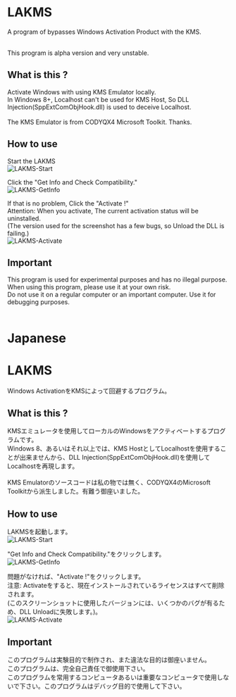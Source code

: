 # LAKMS
A program of bypasses Windows Activation Product with the KMS.<br><br>

This program is alpha version and very unstable.

## What is this ?
Activate Windows with using KMS Emulator locally.<br>
In Windows 8+, Localhost can't be used for KMS Host, So DLL Injection(SppExtComObjHook.dll) is used to deceive Localhost.<br><br>
The KMS Emulator is from CODYQX4 Microsoft Toolkit. Thanks.

## How to use
Start the LAKMS<br>
![LAKMS-Start](https://github.com/zulux07437/LAKMS/blob/main/LAKMS-Image/LAKMS-Start.png)<br>

Click the "Get Info and Check Compatibility."<br>
![LAKMS-GetInfo](https://github.com/zulux07437/LAKMS/blob/main/LAKMS-Image/LAKMS-GetInfo.png)<br>

If that is no problem, Click the "Activate !"<br>
Attention: When you activate, The current activation status will be uninstalled.<br>
(The version used for the screenshot has a few bugs, so Unload the DLL is failing.)<br>
![LAKMS-Activate](https://github.com/zulux07437/LAKMS/blob/main/LAKMS-Image/LAKMS-Activate.png)<br>

## Important
This program is used for experimental purposes and has no illegal purpose.<br>
When using this program, please use it at your own risk.<br>
Do not use it on a regular computer or an important computer. Use it for debugging purposes.<br><br>





# Japanese
# LAKMS
Windows ActivationをKMSによって回避するプログラム。

## What is this ?
KMSエミュレータを使用してローカルのWindowsをアクティベートするプログラムです。<br>
Windows 8、あるいはそれ以上では、KMS HostとしてLocalhostを使用することが出来ませんから、DLL Injection(SppExtComObjHook.dll)を使用してLocalhostを再現します。<br><br>
KMS Emulatorのソースコードは私の物では無く、CODYQX4のMicrosoft Toolkitから派生しました。有難う御座いました。

## How to use
LAKMSを起動します。<br>
![LAKMS-Start](https://github.com/zulux07437/LAKMS/blob/main/LAKMS-Image/LAKMS-Start.png)<br>

"Get Info and Check Compatibility."をクリックします。<br>
![LAKMS-GetInfo](https://github.com/zulux07437/LAKMS/blob/main/LAKMS-Image/LAKMS-GetInfo.png)<br>

問題がなければ、"Activate !"をクリックします。<br>
注意: Activateをすると、現在インストールされているライセンスはすべて削除されます。<br>
(このスクリーンショットに使用したバージョンには、いくつかのバグが有るため、DLL Unloadに失敗します。)。<br>
![LAKMS-Activate](https://github.com/zulux07437/LAKMS/blob/main/LAKMS-Image/LAKMS-Activate.png)<br>

## Important
このプログラムは実験目的で制作され、また違法な目的は御座いません。<br>
このプログラムは、完全自己責任で御使用下さい。<br>
このプログラムを常用するコンピュータあるいは重要なコンピュータで使用しないで下さい。このプログラムはデバッグ目的で使用して下さい。
